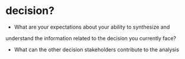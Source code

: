 # decision?

- What are your expectations about your ability to synthesize and

understand the information related to the decision you currently face?

- What can the other decision stakeholders contribute to the analysis